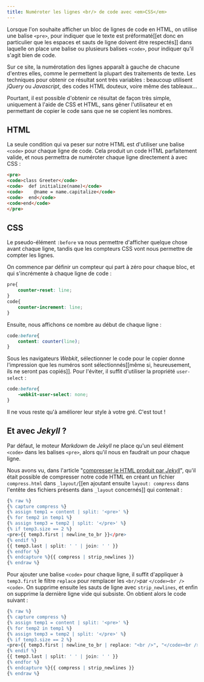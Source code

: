 ```yaml
---
title: Numéroter les lignes <br/> de code avec <em>CSS</em>
---
```


Lorsque l'on souhaite afficher un bloc de lignes de code en HTML, on utilise une balise `<pre>`, pour indiquer que le texte est préformaté[[et donc en particulier que les espaces et sauts de ligne doivent être respectés]] dans laquelle on place une balise ou plusieurs balises `<code>`, pour indiquer qu'il s'agit bien de code. 

Sur ce site, la numérotation des lignes apparaît à gauche de chacune d'entres elles, comme le permettent la plupart des traitements de texte. Les techniques pour obtenir ce résultat sont très variables : beaucoup utilisent *jQuery* ou *Javascript*, des codes HTML douteux, voire même des tableaux...

Pourtant, il est possible d'obtenir ce résultat de façon très simple, uniquement à l'aide de CSS et HTML, sans gêner l'utilisateur et en permettant de copier le code sans que ne se copient les nombres.

## HTML
La seule condition qui va peser sur notre HTML est d'utiliser une balise `<code>` pour chaque ligne de code. Cela produit un code HTML parfaitement valide, et nous permettra de numéroter chaque ligne directement à avec CSS :

```html
<pre>
<code>class Greeter</code>
<code>  def initialize(name)</code>
<code>    @name = name.capitalize</code>
<code>  end</code>
<code>end</code>
</pre>
```

## CSS

Le pseudo-élément `:before` va nous permettre d'afficher quelque chose avant chaque ligne, tandis que les compteurs CSS vont nous permettre de compter les lignes.

On commence par définir un compteur qui part à zéro pour chaque bloc, et qui s'incrémente à chaque ligne de code :

```css
pre{
    counter-reset: line;
}
code{
    counter-increment: line;
}
```

Ensuite, nous affichons ce nombre au début de chaque ligne :

```css
code:before{
    content: counter(line);
}
```

Sous les navigateurs *Webkit*, sélectionner le code pour le copier donne l'impression que les numéros sont sélectionnés[[même si, heureusement, ils ne seront pas copiés]]. Pour l'éviter, il suffit d'utiliser la propriété `user-select` :

```css
code:before{
    -webkit-user-select: none;
}
```

Il ne vous reste qu'à améliorer leur style à votre gré. C'est tout !

## Et avec *Jekyll* ?

Par défaut, le moteur *Markdown* de *Jekyll* ne place qu'un seul élément `<code>` dans les balises `<pre>`, alors qu'il nous en faudrait un pour chaque ligne. 

Nous avons vu, dans l'article "[compresser le HTML produit par *Jekyll*](http://sylvain.durand.tf/compresser-le-code-html-de-jekyll/)", qu'il était possible de compresser notre code HTML en créant un fichier `compress.html` dans `_layout/`[[en ajoutant ensuite `layout: compress` dans l'entête des fichiers présents dans `_layout` concernés]] qui contenait :

```r
{% raw %}
{% capture compress %}
{% assign temp1 = content | split: '<pre>' %}
{% for temp2 in temp1 %}
{% assign temp3 = temp2 | split: '</pre>' %}
{% if temp3.size == 2 %}
<pre>{{ temp3.first | newline_to_br }}</pre>
{% endif %}
{{ temp3.last | split: ' ' | join: ' ' }}
{% endfor %}
{% endcapture %}{{ compress | strip_newlines }}
{% endraw %}
```

Pour ajouter une balise `<code>` pour chaque ligne, il suffit d'appliquer à `temp3.first` le filtre `replace` pour remplacer les `<br/>`par `</code><br /><code>`. On supprime ensuite les sauts de ligne avec `strip_newlines`, et enfin on supprime la dernière ligne vide qui subsiste. On obtient alors le code suivant :

```r
{% raw %}
{% capture compress %}
{% assign temp1 = content | split: '<pre>' %}
{% for temp2 in temp1 %}
{% assign temp3 = temp2 | split: '</pre>' %}
{% if temp3.size == 2 %}
<pre>{{ temp3.first | newline_to_br | replace: "<br />", "</code><br /><code>" | strip_newlines | replace: "<code></code>", ""}}</pre>
{% endif %}
{{ temp3.last | split: ' ' | join: ' ' }}
{% endfor %}
{% endcapture %}{{ compress | strip_newlines }}
{% endraw %}
```



